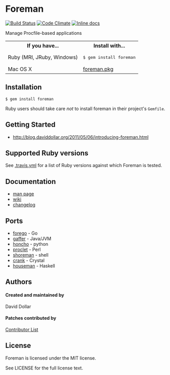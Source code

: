 # Foreman

[![Build Status](https://travis-ci.org/ddollar/foreman.svg?branch=master)](https://travis-ci.org/ddollar/foreman)
[![Code Climate](https://codeclimate.com/github/ddollar/foreman.png)](https://codeclimate.com/github/ddollar/foreman)
[![Inline docs](http://inch-ci.org/github/ddollar/foreman.svg?branch=master)](http://inch-ci.org/github/ddollar/foreman)

Manage Procfile-based applications

<table>
  <tr>
    <th>If you have...</th>
    <th>Install with...</th>
  </tr>
  <tr>
    <td>Ruby (MRI, JRuby, Windows)</td>
    <td><pre>$ gem install foreman</pre></td>
  </tr>
  <tr>
    <td>Mac OS X</td>
    <td><a href="http://assets.foreman.io/foreman/foreman.pkg">foreman.pkg</a></td>
  </tr>
</table>

## Installation

    $ gem install foreman

Ruby users should take care *not* to install foreman in their project's `Gemfile`.

## Getting Started

* http://blog.daviddollar.org/2011/05/06/introducing-foreman.html

## Supported Ruby versions

See [.travis.yml](.travis.yml) for a list of Ruby versions against which Foreman is tested.

## Documentation

* [man page](http://ddollar.github.com/foreman)
* [wiki](http://github.com/ddollar/foreman/wiki)
* [changelog](https://github.com/ddollar/foreman/blob/master/Changelog.md)

## Ports

* [forego](https://github.com/ddollar/forego) - Go
* [gaffer](https://github.com/jingweno/gaffer) - Java/JVM
* [honcho](https://github.com/nickstenning/honcho) - python
* [proclet](https://github.com/kazeburo/Proclet) - Perl
* [shoreman](https://github.com/hecticjeff/shoreman) - shell
* [crank](https://github.com/arktisklada/crank) - Crystal
* [houseman](https://github.com/fujimura/houseman) - Haskell

## Authors

#### Created and maintained by
David Dollar

#### Patches contributed by
[Contributor List](https://github.com/ddollar/foreman/contributors)

## License

Foreman is licensed under the MIT license.

See LICENSE for the full license text.
